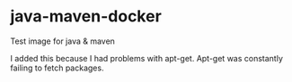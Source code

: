 # java-maven-docker
Test image for java &amp; maven

I added this because I had problems with apt-get. Apt-get was constantly failing to fetch packages.
